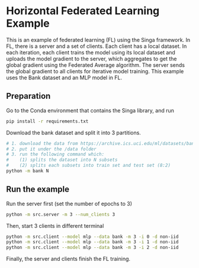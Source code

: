 # Horizontal Federated Learning Example

This is an example of federated learning (FL) using the Singa framework. In FL, there is a server and a set of clients. Each client has a local dataset. 
In each iteration, each client trains the model using its local dataset and uploads the model gradient to the server, which aggregates to get the global
gradient using the Federated Average algorithm. The server sends the global gradient to all clients for iterative model training. 
This example uses the Bank dataset and an MLP model in FL.

## Preparation

Go to the Conda environment that contains the Singa library, and run

```bash
pip install -r requirements.txt
```

Download the bank dataset and split it into 3 partitions.

```bash
# 1. download the data from https://archive.ics.uci.edu/ml/datasets/bank+marketing
# 2. put it under the /data folder
# 3. run the following command which:
#    (1) splits the dataset into N subsets
#    (2) splits each subsets into train set and test set (8:2)
python -m bank N
```

## Run the example

Run the server first (set the number of epochs to 3)

```bash
python -m src.server -m 3 --num_clients 3
```

Then, start 3 clients in different terminal

```bash
python -m src.client --model mlp --data bank -m 3 -i 0 -d non-iid
python -m src.client --model mlp --data bank -m 3 -i 1 -d non-iid
python -m src.client --model mlp --data bank -m 3 -i 2 -d non-iid
```

Finally, the server and clients finish the FL training. 